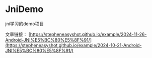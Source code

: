 # JniDemo
jni学习的demo项目

文章链接：
[https://stepheneasyshot.github.io/example/2024-11-26-Android-JNI%E5%BC%80%E5%8F%91/](https://stepheneasyshot.github.io/example/2024-10-21-Android-JNI%E5%BC%80%E5%8F%91/)
